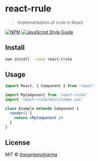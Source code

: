 # react-rrule

> Implementation of rrule in React

[![NPM](https://img.shields.io/npm/v/react-rrule.svg)](https://www.npmjs.com/package/react-rrule) [![JavaScript Style Guide](https://img.shields.io/badge/code_style-standard-brightgreen.svg)](https://standardjs.com)

## Install

```bash
npm install --save react-rrule
```

## Usage

```jsx
import React, { Component } from 'react'

import MyComponent from 'react-rrule'
import 'react-rrule/dist/index.css'

class Example extends Component {
  render() {
    return <MyComponent />
  }
}
```

## License

MIT © [thesanjeevsharma](https://github.com/thesanjeevsharma)
